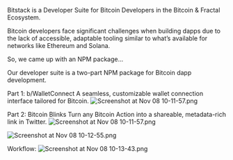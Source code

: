 Bitstack is a Developer Suite for Bitcoin Developers in the Bitcoin & Fractal Ecosystem.

Bitcoin developers face significant challenges when building dapps due to the lack of accessible, adaptable tooling similar to what’s available for networks like Ethereum and Solana.

So, we came up with an NPM package...

Our developer suite is a two-part NPM package for Bitcoin dapp development. 

Part 1: b/WalletConnect 
 A seamless, customizable wallet connection interface tailored for Bitcoin. 
![Screenshot at Nov 08 10-11-57.png](https://cdn.dorahacks.io/static/files/19309c1f7d186ffc2f3136f45de8c864.png)

Part 2: Bitcoin Blinks
Turn any Bitcoin Action into a shareable, metadata-rich link in Twitter.
![Screenshot at Nov 08 10-11-57.png](https://i.ibb.co/jWb5wWr/Screenshot-at-Nov-12-12-57-55.png)

![Screenshot at Nov 08 10-12-55.png]([https://i.ibb.co/jWb5wWr/Screenshot-at-Nov-12-12-57-55.png]())

Workflow:
![Screenshot at Nov 08 10-13-43.png](https://i.ibb.co/B4xjR0h/Screenshot-at-Nov-12-12-55-46.png)

